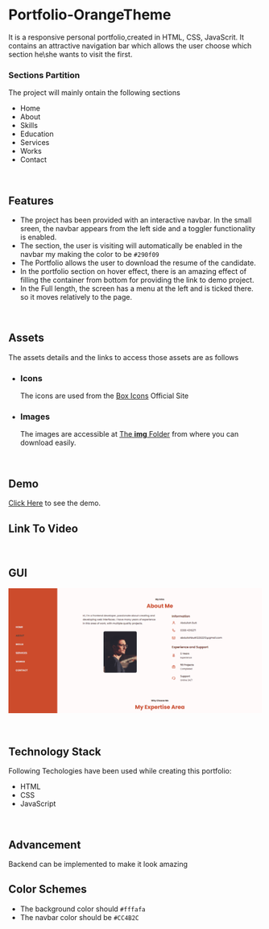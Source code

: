 # Portfolio-OrangeTheme
It is a responsive personal portfolio,created in HTML, CSS, JavaScrit. It contains an attractive navigation bar which allows the user choose which section he\she wants to visit the first.
<br>
### Sections Partition
The project will mainly ontain the following sections
- Home
- About
- Skills
- Education
- Services
- Works
- Contact
<br>

## Features
- The project has been provided with an interactive navbar. In the small sreen, the navbar appears from the left side and a toggler functionality is enabled.
- The section, the user is visiting will automatically be enabled in the navbar my making the color to be `#290f09`
- The Portfolio allows the user to download the resume of the candidate.
- In the portfolio section on hover effect, there is an amazing effect of filling the container from bottom for providing the link to demo project.
- In the Full length, the screen has a menu at the left and is ticked there. so it moves relatively to the page.

<br>

## Assets
The assets details and the links to access those assets are as follows
- ### Icons
   The icons are used from the [Box Icons](https://boxicons.com/) Official Site
- ### Images
   The images are accessible at [The **img** Folder](./img) from where you can download easily.
 
 <br>
 
 ## Demo
 [Click Here](https://rebrand.ly/OrangePortfolio-MABCORP) to see the demo.
 <br>
 
 ## Link To Video
<br> 

## GUI

![GUI Image](demo.png)

<br>

## Technology Stack
Following Techologies have been used while creating this portfolio:
- HTML
- CSS
- JavaScript
<br>

## Advancement
Backend can be implemented to make it look amazing
<br>
 
 ## Color Schemes
 - The background color should `#fffafa`
 - The navbar color should be `#CC4B2C`

